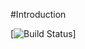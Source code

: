 #Introduction 

[![Build Status](https://codeship.com/projects/572074e0-f849-0133-a97e-42c20b04bca7/status?branch=dev)]